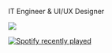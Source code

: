 IT Engineer & UI/UX Designer

![](https://skillicons.dev/icons?i=typescript,python,rust)

[![Spotify recently played](https://spotify-recently-played-readme.vercel.app/api?user=jeffreyca16)](https://open.spotify.com/user/jeffreyca16)
